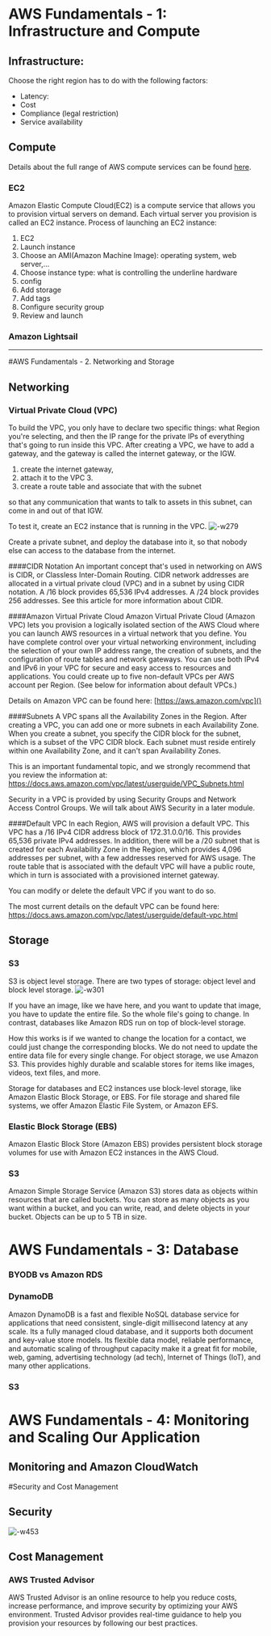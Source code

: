 # AWS Fundamentals - 1: Infrastructure and Compute
## Infrastructure:
Choose the right region has to do with the following factors:
- Latency: 
- Cost 
- Compliance (legal restriction)
- Service availability 

## Compute 
Details about the full range of AWS compute services can be found [here](https://aws.amazon.com/products/compute/).
### EC2
Amazon Elastic Compute Cloud(EC2) is a compute service that allows you to provision virtual servers on demand. Each virtual server you provision is called an EC2 instance. 
Process of launching an EC2 instance:
1. EC2
2. Launch instance
3. Choose an AMI(Amazon Machine Image): operating system, web server,...
4. Choose instance type: what is controlling the underline hardware
5. config
6. Add storage
7. Add tags
8. Configure security group 
9. Review and launch


### Amazon Lightsail 
---
#AWS Fundamentals - 2. Networking and Storage 
## Networking
### Virtual Private Cloud (VPC)
To build the VPC, you only have to declare two specific things: what Region you're selecting, and then the IP range for the private IPs of everything that's going to run inside this VPC. 
After creating a VPC, we have to add a gateway, and the gateway is called the internet gateway, or the IGW. 
1. create the internet gateway, 
2. attach it to the VPC 3.
3. create a route table and associate that with the subnet

so that any communication that wants to talk to assets in this subnet, can come in and out of that IGW.

To test it, create an EC2 instance that is running in the VPC.
![-w279](media/15982535601097.jpg)

Create a private subnet, and deploy the database into it, so that nobody else can access to the database from the internet. 

####CIDR Notation
An important concept that's used in networking on AWS is CIDR, or Classless Inter-Domain Routing. CIDR network addresses are allocated in a virtual private cloud (VPC) and in a subnet by using CIDR notation. A /16 block provides 65,536 IPv4 addresses. A /24 block provides 256 addresses. See this article for more information about CIDR.

####Amazon Virtual Private Cloud
Amazon Virtual Private Cloud (Amazon VPC) lets you provision a logically isolated section of the AWS Cloud where you can launch AWS resources in a virtual network that you define. You have complete control over your virtual networking environment, including the selection of your own IP address range, the creation of subnets, and the configuration of route tables and network gateways. You can use both IPv4 and IPv6 in your VPC for secure and easy access to resources and applications. You could create up to five non-default VPCs per AWS account per Region. (See below for information about default VPCs.)

Details on Amazon VPC can be found here: [https://aws.amazon.com/vpc]()


####Subnets
A VPC spans all the Availability Zones in the Region. After creating a VPC, you can add one or more subnets in each Availability Zone. When you create a subnet, you specify the CIDR block for the subnet, which is a subset of the VPC CIDR block. Each subnet must reside entirely within one Availability Zone, and it can't span Availability Zones.

This is an important fundamental topic, and we strongly recommend that you review the information at: https://docs.aws.amazon.com/vpc/latest/userguide/VPC_Subnets.html

Security in a VPC is provided by using Security Groups and Network Access Control Groups. We will talk about AWS Security in a later module.

####Default VPC
In each Region, AWS will provision a default VPC. This VPC has a /16 IPv4 CIDR address block of 172.31.0.0/16. This provides 65,536 private IPv4 addresses. In addition, there will be a /20 subnet that is created for each Availability Zone in the Region, which provides 4,096 addresses per subnet, with a few addresses reserved for AWS usage. The route table that is associated with the default VPC will have a public route, which in turn is associated with a provisioned internet gateway.

You can modify or delete the default VPC if you want to do so.

The most current details on the default VPC can be found here: https://docs.aws.amazon.com/vpc/latest/userguide/default-vpc.html


## Storage 
### S3
S3 is object level storage.
There are two types of storage: object level and block level storage.
![-w301](media/15985131937748.jpg)

If you have an image, like we have here, and you want to update that image, you have to update the entire file. So the whole file's going to change. In contrast, databases like Amazon RDS run on top of block-level storage.

How this works is if we wanted to change the location for a contact, we could just change the corresponding blocks. We do not need to update the entire data file for every single change. For object storage, we use Amazon S3. This provides highly durable and scalable stores for items like images, videos, text files, and more.

Storage for databases and EC2 instances use block-level storage, like Amazon Elastic Block Storage, or EBS. For file storage and shared file systems, we offer Amazon Elastic File System, or Amazon EFS.

### Elastic Block Storage (EBS)

Amazon Elastic Block Store (Amazon EBS) provides persistent block storage volumes for use with Amazon EC2 instances in the AWS Cloud. 

### S3
Amazon Simple Storage Service (Amazon S3) stores data as objects within resources that are called buckets. You can store as many objects as you want within a bucket, and you can write, read, and delete objects in your bucket. Objects can be up to 5 TB in size.

# AWS Fundamentals - 3: Database
### BYODB vs Amazon RDS
### DynamoDB
Amazon DynamoDB is a fast and flexible NoSQL database service for applications that need consistent, single-digit millisecond latency at any scale. Its a fully managed cloud database, and it supports both document and key-value store models. Its flexible data model, reliable performance, and automatic scaling of throughput capacity make it a great fit for mobile, web, gaming, advertising technology (ad tech), Internet of Things (IoT), and many other applications.
### S3
# AWS Fundamentals - 4: Monitoring and Scaling Our Application
## Monitoring and Amazon CloudWatch

#Security and Cost Management 
## Security
![-w453](media/15998065681572.jpg)

## Cost Management 
### AWS Trusted Advisor
AWS Trusted Advisor is an online resource to help you reduce costs, increase performance, and improve security by optimizing your AWS environment. Trusted Advisor provides real-time guidance to help you provision your resources by following our best practices. 

